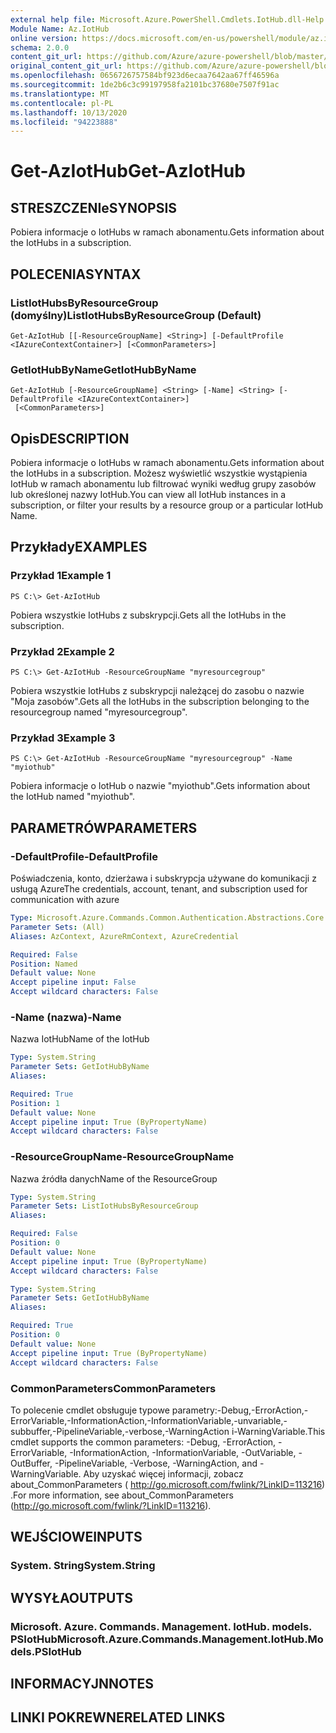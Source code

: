 ```yaml
---
external help file: Microsoft.Azure.PowerShell.Cmdlets.IotHub.dll-Help.xml
Module Name: Az.IotHub
online version: https://docs.microsoft.com/en-us/powershell/module/az.iothub/get-aziothub
schema: 2.0.0
content_git_url: https://github.com/Azure/azure-powershell/blob/master/src/IotHub/IotHub/help/Get-AzIotHub.md
original_content_git_url: https://github.com/Azure/azure-powershell/blob/master/src/IotHub/IotHub/help/Get-AzIotHub.md
ms.openlocfilehash: 0656726757584bf923d6ecaa7642aa67ff46596a
ms.sourcegitcommit: 1de2b6c3c99197958fa2101bc37680e7507f91ac
ms.translationtype: MT
ms.contentlocale: pl-PL
ms.lasthandoff: 10/13/2020
ms.locfileid: "94223888"
---
```

# <span data-ttu-id="ea8c4-101">Get-AzIotHub</span><span class="sxs-lookup"><span data-stu-id="ea8c4-101">Get-AzIotHub</span></span>

## <span data-ttu-id="ea8c4-102">STRESZCZENIe</span><span class="sxs-lookup"><span data-stu-id="ea8c4-102">SYNOPSIS</span></span>
<span data-ttu-id="ea8c4-103">Pobiera informacje o IotHubs w ramach abonamentu.</span><span class="sxs-lookup"><span data-stu-id="ea8c4-103">Gets information about the IotHubs in a subscription.</span></span>

## <span data-ttu-id="ea8c4-104">POLECENIA</span><span class="sxs-lookup"><span data-stu-id="ea8c4-104">SYNTAX</span></span>

### <span data-ttu-id="ea8c4-105">ListIotHubsByResourceGroup (domyślny)</span><span class="sxs-lookup"><span data-stu-id="ea8c4-105">ListIotHubsByResourceGroup (Default)</span></span>
```
Get-AzIotHub [[-ResourceGroupName] <String>] [-DefaultProfile <IAzureContextContainer>] [<CommonParameters>]
```

### <span data-ttu-id="ea8c4-106">GetIotHubByName</span><span class="sxs-lookup"><span data-stu-id="ea8c4-106">GetIotHubByName</span></span>
```
Get-AzIotHub [-ResourceGroupName] <String> [-Name] <String> [-DefaultProfile <IAzureContextContainer>]
 [<CommonParameters>]
```

## <span data-ttu-id="ea8c4-107">Opis</span><span class="sxs-lookup"><span data-stu-id="ea8c4-107">DESCRIPTION</span></span>
<span data-ttu-id="ea8c4-108">Pobiera informacje o IotHubs w ramach abonamentu.</span><span class="sxs-lookup"><span data-stu-id="ea8c4-108">Gets information about the IotHubs in a subscription.</span></span>
<span data-ttu-id="ea8c4-109">Możesz wyświetlić wszystkie wystąpienia IotHub w ramach abonamentu lub filtrować wyniki według grupy zasobów lub określonej nazwy IotHub.</span><span class="sxs-lookup"><span data-stu-id="ea8c4-109">You can view all IotHub instances in a subscription, or filter your results by a resource group or a particular IotHub Name.</span></span>

## <span data-ttu-id="ea8c4-110">Przykłady</span><span class="sxs-lookup"><span data-stu-id="ea8c4-110">EXAMPLES</span></span>

### <span data-ttu-id="ea8c4-111">Przykład 1</span><span class="sxs-lookup"><span data-stu-id="ea8c4-111">Example 1</span></span>
```
PS C:\> Get-AzIotHub
```

<span data-ttu-id="ea8c4-112">Pobiera wszystkie IotHubs z subskrypcji.</span><span class="sxs-lookup"><span data-stu-id="ea8c4-112">Gets all the IotHubs in the subscription.</span></span>

### <span data-ttu-id="ea8c4-113">Przykład 2</span><span class="sxs-lookup"><span data-stu-id="ea8c4-113">Example 2</span></span>
```
PS C:\> Get-AzIotHub -ResourceGroupName "myresourcegroup"
```

<span data-ttu-id="ea8c4-114">Pobiera wszystkie IotHubs z subskrypcji należącej do zasobu o nazwie "Moja zasobów".</span><span class="sxs-lookup"><span data-stu-id="ea8c4-114">Gets all the IotHubs in the subscription belonging to the resourcegroup named "myresourcegroup".</span></span>

### <span data-ttu-id="ea8c4-115">Przykład 3</span><span class="sxs-lookup"><span data-stu-id="ea8c4-115">Example 3</span></span>
```
PS C:\> Get-AzIotHub -ResourceGroupName "myresourcegroup" -Name "myiothub"
```

<span data-ttu-id="ea8c4-116">Pobiera informacje o IotHub o nazwie "myiothub".</span><span class="sxs-lookup"><span data-stu-id="ea8c4-116">Gets information about the IotHub named "myiothub".</span></span>

## <span data-ttu-id="ea8c4-117">PARAMETRÓW</span><span class="sxs-lookup"><span data-stu-id="ea8c4-117">PARAMETERS</span></span>

### <span data-ttu-id="ea8c4-118">-DefaultProfile</span><span class="sxs-lookup"><span data-stu-id="ea8c4-118">-DefaultProfile</span></span>
<span data-ttu-id="ea8c4-119">Poświadczenia, konto, dzierżawa i subskrypcja używane do komunikacji z usługą Azure</span><span class="sxs-lookup"><span data-stu-id="ea8c4-119">The credentials, account, tenant, and subscription used for communication with azure</span></span>

```yaml
Type: Microsoft.Azure.Commands.Common.Authentication.Abstractions.Core.IAzureContextContainer
Parameter Sets: (All)
Aliases: AzContext, AzureRmContext, AzureCredential

Required: False
Position: Named
Default value: None
Accept pipeline input: False
Accept wildcard characters: False
```

### <span data-ttu-id="ea8c4-120">-Name (nazwa)</span><span class="sxs-lookup"><span data-stu-id="ea8c4-120">-Name</span></span>
<span data-ttu-id="ea8c4-121">Nazwa IotHub</span><span class="sxs-lookup"><span data-stu-id="ea8c4-121">Name of the IotHub</span></span>

```yaml
Type: System.String
Parameter Sets: GetIotHubByName
Aliases:

Required: True
Position: 1
Default value: None
Accept pipeline input: True (ByPropertyName)
Accept wildcard characters: False
```

### <span data-ttu-id="ea8c4-122">-ResourceGroupName</span><span class="sxs-lookup"><span data-stu-id="ea8c4-122">-ResourceGroupName</span></span>
<span data-ttu-id="ea8c4-123">Nazwa źródła danych</span><span class="sxs-lookup"><span data-stu-id="ea8c4-123">Name of the ResourceGroup</span></span>

```yaml
Type: System.String
Parameter Sets: ListIotHubsByResourceGroup
Aliases:

Required: False
Position: 0
Default value: None
Accept pipeline input: True (ByPropertyName)
Accept wildcard characters: False
```

```yaml
Type: System.String
Parameter Sets: GetIotHubByName
Aliases:

Required: True
Position: 0
Default value: None
Accept pipeline input: True (ByPropertyName)
Accept wildcard characters: False
```

### <span data-ttu-id="ea8c4-124">CommonParameters</span><span class="sxs-lookup"><span data-stu-id="ea8c4-124">CommonParameters</span></span>
<span data-ttu-id="ea8c4-125">To polecenie cmdlet obsługuje typowe parametry:-Debug,-ErrorAction,-ErrorVariable,-InformationAction,-InformationVariable,-unvariable,-subbuffer,-PipelineVariable,-verbose,-WarningAction i-WarningVariable.</span><span class="sxs-lookup"><span data-stu-id="ea8c4-125">This cmdlet supports the common parameters: -Debug, -ErrorAction, -ErrorVariable, -InformationAction, -InformationVariable, -OutVariable, -OutBuffer, -PipelineVariable, -Verbose, -WarningAction, and -WarningVariable.</span></span> <span data-ttu-id="ea8c4-126">Aby uzyskać więcej informacji, zobacz about_CommonParameters ( http://go.microsoft.com/fwlink/?LinkID=113216) .</span><span class="sxs-lookup"><span data-stu-id="ea8c4-126">For more information, see about_CommonParameters (http://go.microsoft.com/fwlink/?LinkID=113216).</span></span>

## <span data-ttu-id="ea8c4-127">WEJŚCIOWE</span><span class="sxs-lookup"><span data-stu-id="ea8c4-127">INPUTS</span></span>

### <span data-ttu-id="ea8c4-128">System. String</span><span class="sxs-lookup"><span data-stu-id="ea8c4-128">System.String</span></span>

## <span data-ttu-id="ea8c4-129">WYSYŁA</span><span class="sxs-lookup"><span data-stu-id="ea8c4-129">OUTPUTS</span></span>

### <span data-ttu-id="ea8c4-130">Microsoft. Azure. Commands. Management. IotHub. models. PSIotHub</span><span class="sxs-lookup"><span data-stu-id="ea8c4-130">Microsoft.Azure.Commands.Management.IotHub.Models.PSIotHub</span></span>

## <span data-ttu-id="ea8c4-131">INFORMACYJN</span><span class="sxs-lookup"><span data-stu-id="ea8c4-131">NOTES</span></span>

## <span data-ttu-id="ea8c4-132">LINKI POKREWNE</span><span class="sxs-lookup"><span data-stu-id="ea8c4-132">RELATED LINKS</span></span>
